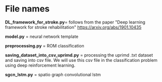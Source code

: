 # File names
**DL_framework_for_stroke.py**= follows from the paper "Deep learning framework for stroke rehabilitation" https://arxiv.org/abs/1901.10435

**model.py** = neural network template

**preprocessing.py** = ROM classification

**saving_dataset_into_csv_uprimd.py** = processing the uprimd .txt dataset and saving into csv file. We will use this csv file in the classification problem using deep reinforcement learning. 

**sgcn_lstm.py** = spatio graph convolutional lstm
